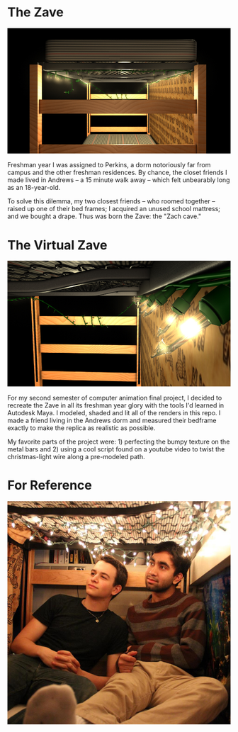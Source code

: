 # The Zave

![Alt text](/zaveRender1.jpg?raw=true "The Virtual Zave")

Freshman year I was assigned to Perkins, a dorm notoriously far from campus and the other freshman residences. By chance, the closet friends I made lived in Andrews – a 15 minute walk away – which felt unbearably long as an 18-year-old.

To solve this dilemma, my two closest friends – who roomed together – raised up one of their bed frames; I acquired an unused school mattress; and we bought a drape. Thus was born the Zave: the "Zach cave."

# The Virtual Zave

![Alt text](/zaveRender3.jpg?raw=true "Closeup Render")

For my second semester of computer animation final project, I decided to recreate the Zave in all its freshman year glory with the tools I'd learned in Autodesk Maya. I modeled, shaded and lit all of the renders in this repo. I made a friend living in the Andrews dorm and measured their bedframe exactly to make the replica as realistic as possible.

My favorite parts of the project were: 1) perfecting the bumpy texture on the metal bars and 2) using a cool script found on a youtube video to twist the christmas-light wire along a pre-modeled path.

# For Reference

![Alt text](/zaveReal.jpg?raw=true "Closeup Render")
